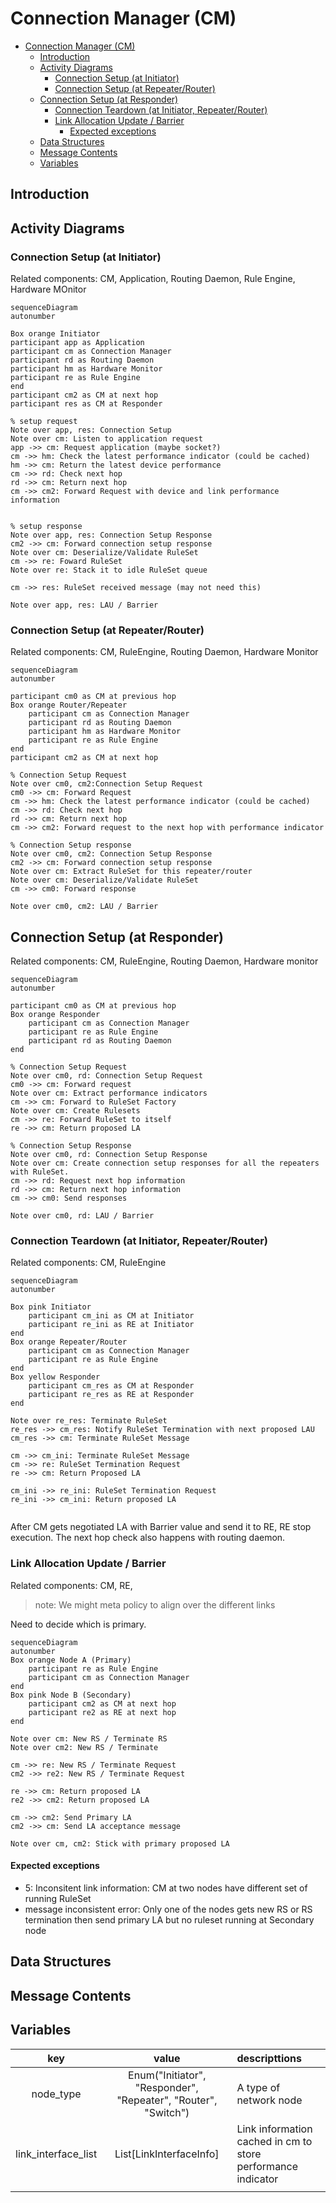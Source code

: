 # Connection Manager (CM)
- [Connection Manager (CM)](#connection-manager-cm)
  - [Introduction](#introduction)
  - [Activity Diagrams](#activity-diagrams)
    - [Connection Setup (at Initiator)](#connection-setup-at-initiator)
    - [Connection Setup (at Repeater/Router)](#connection-setup-at-repeaterrouter)
  - [Connection Setup (at Responder)](#connection-setup-at-responder)
    - [Connection Teardown (at Initiator, Repeater/Router)](#connection-teardown-at-initiator-repeaterrouter)
    - [Link Allocation Update / Barrier](#link-allocation-update--barrier)
      - [Expected exceptions](#expected-exceptions)
  - [Data Structures](#data-structures)
  - [Message Contents](#message-contents)
  - [Variables](#variables)


## Introduction

## Activity Diagrams

### Connection Setup (at Initiator)
Related components: CM, Application, Routing Daemon, Rule Engine, Hardware MOnitor

```mermaid
sequenceDiagram
autonumber

Box orange Initiator
participant app as Application
participant cm as Connection Manager
participant rd as Routing Daemon
participant hm as Hardware Monitor
participant re as Rule Engine
end
participant cm2 as CM at next hop
participant res as CM at Responder

% setup request
Note over app, res: Connection Setup
Note over cm: Listen to application request
app ->> cm: Request application (maybe socket?)
cm ->> hm: Check the latest performance indicator (could be cached)
hm ->> cm: Return the latest device performance
cm ->> rd: Check next hop
rd ->> cm: Return next hop
cm ->> cm2: Forward Request with device and link performance information


% setup response
Note over app, res: Connection Setup Response
cm2 ->> cm: Forward connection setup response
Note over cm: Deserialize/Validate RuleSet
cm ->> re: Foward RuleSet
Note over re: Stack it to idle RuleSet queue

cm ->> res: RuleSet received message (may not need this)

Note over app, res: LAU / Barrier
```


### Connection Setup (at Repeater/Router)
Related components: CM, RuleEngine, Routing Daemon, Hardware Monitor

```mermaid
sequenceDiagram
autonumber

participant cm0 as CM at previous hop
Box orange Router/Repeater
    participant cm as Connection Manager
    participant rd as Routing Daemon
    participant hm as Hardware Monitor
    participant re as Rule Engine
end
participant cm2 as CM at next hop

% Connection Setup Request
Note over cm0, cm2:Connection Setup Request
cm0 ->> cm: Forward Request
cm ->> hm: Check the latest performance indicator (could be cached)
cm ->> rd: Check next hop
rd ->> cm: Return next hop
cm ->> cm2: Forward request to the next hop with performance indicator

% Connection Setup response
Note over cm0, cm2: Connection Setup Response
cm2 ->> cm: Forward connection setup response
Note over cm: Extract RuleSet for this repeater/router
Note over cm: Deserialize/Validate RuleSet
cm ->> cm0: Forward response

Note over cm0, cm2: LAU / Barrier
```

## Connection Setup (at Responder)
Related components: CM, RuleEngine, Routing Daemon, Hardware monitor
```mermaid
sequenceDiagram
autonumber

participant cm0 as CM at previous hop
Box orange Responder
    participant cm as Connection Manager
    participant re as Rule Engine
    participant rd as Routing Daemon
end

% Connection Setup Request
Note over cm0, rd: Connection Setup Request
cm0 ->> cm: Forward request
Note over cm: Extract performance indicators
cm ->> cm: Forward to RuleSet Factory
Note over cm: Create Rulesets
cm ->> re: Forward RuleSet to itself
re ->> cm: Return proposed LA

% Connection Setup Response
Note over cm0, rd: Connection Setup Response
Note over cm: Create connection setup responses for all the repeaters with RuleSet.
cm ->> rd: Request next hop information
rd ->> cm: Return next hop information
cm ->> cm0: Send responses

Note over cm0, rd: LAU / Barrier
```


### Connection Teardown (at Initiator, Repeater/Router)
Related components: CM, RuleEngine

```mermaid
sequenceDiagram
autonumber

Box pink Initiator
    participant cm_ini as CM at Initiator
    participant re_ini as RE at Initiator
end 
Box orange Repeater/Router
    participant cm as Connection Manager
    participant re as Rule Engine
end
Box yellow Responder
    participant cm_res as CM at Responder
    participant re_res as RE at Responder
end

Note over re_res: Terminate RuleSet
re_res ->> cm_res: Notify RuleSet Termination with next proposed LAU
cm_res ->> cm: Terminate RuleSet Message 

cm ->> cm_ini: Terminate RuleSet Message
cm ->> re: RuleSet Termination Request
re ->> cm: Return Proposed LA

cm_ini ->> re_ini: RuleSet Termination Request
re_ini ->> cm_ini: Return proposed LA


```
After CM gets negotiated LA with Barrier value and send it to RE, RE stop execution.
The next hop check also happens with routing daemon.

### Link Allocation Update / Barrier
Related components: CM, RE, 

> note: We might meta policy to align over the different links

Need to decide which is primary.
```mermaid
sequenceDiagram
autonumber
Box orange Node A (Primary)
    participant re as Rule Engine
    participant cm as Connection Manager
end
Box pink Node B (Secondary)
    participant cm2 as CM at next hop
    participant re2 as RE at next hop
end 

Note over cm: New RS / Terminate RS
Note over cm2: New RS / Terminate

cm ->> re: New RS / Terminate Request
cm2 ->> re2: New RS / Terminate Request

re ->> cm: Return proposed LA
re2 ->> cm2: Return proposed LA

cm ->> cm2: Send Primary LA
cm2 ->> cm: Send LA acceptance message

Note over cm, cm2: Stick with primary proposed LA
```
#### Expected exceptions
- 5: Inconsitent link information: CM at two nodes have different set of running RuleSet
- message inconsistent error: Only one of the nodes gets new RS or RS termination then send primary LA but no ruleset running at Secondary node


## Data Structures


## Message Contents
## Variables
|         key         |                             value                              | descripttions                                                |
| :-----------------: | :------------------------------------------------------------: | :----------------------------------------------------------- |
|      node_type      | Enum("Initiator", "Responder", "Repeater", "Router", "Switch") | A type of network node                                       |
| link_interface_list |                   List\[LinkInterfaceInfo\]                    | Link information cached in cm to store performance indicator |
|                     |                                                                |                                                              |